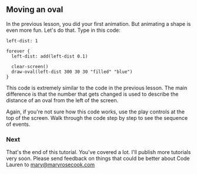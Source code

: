 ## Moving an oval

In the previous lesson, you did your first animation. But animating a shape is even more fun. Let's do that.  Type in this code:

```
left-dist: 1

forever {
  left-dist: add(left-dist 0.1)

  clear-screen()
  draw-oval(left-dist 300 30 30 "filled" "blue")
}
```

This code is extremely similar to the code in the previous lesson.  The main difference is that the number that gets changed is used to describe the distance of an oval from the left of the screen.

Again, if you're not sure how this code works, use the play controls at the top of the screen. Walk through the code step by step to see the sequence of events.

### Next

That's the end of this tutorial. You've covered a lot. I'll publish more tutorials very soon. Please send feedback on things that could be better about Code Lauren to [mary@maryrosecook.com](mailto:mary@maryrosecook.com)
